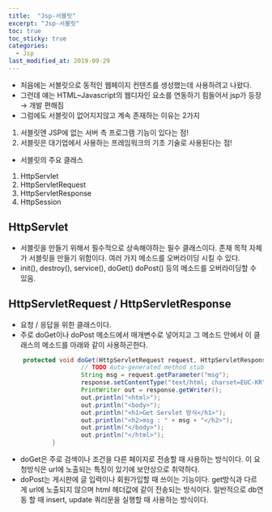 ```yaml
---
title:  "Jsp-서블릿"
excerpt: "Jsp-서블릿"
toc: true
toc_sticky: true  
categories:
  - Jsp
last_modified_at: 2019-09-29
---
```


- 처음에는 서블릿으로 동적인 웹페이지 컨텐츠를 생성했는데 사용하려고 나왔다.
- 그런데 얘는 HTML~Javascript의 웹디자인 요소를 연동하기 힘들어서 jsp가 등장 → 개발 편해짐
- 그럼에도 서블릿이 없어지지않고 계속 존재하는 이유는 2가지
1. 서블릿엔 JSP에 없는 서버 측 프로그램 기능이 있다는 점!
2. 서블릿은 대기업에서 사용하는 프레임워크의 기초 기술로 사용된다는 점!


- 서블릿의 주요 클래스
1. HttpServlet
2. HttpServletRequest
3. HttpServletResponse
4. HttpSession


## **HttpServlet**
- 서블릿을 만들기 위해서 필수적으로 상속해야하는 필수 클래스이다. 존재 목적 자체가 서블릿을 만들기 위함이다. 여러 가지 메소드를 오버라이딩 시킬 수 있다. 
- init(), destroy(), service(), doGet() doPost() 등의 메소드를 오버라이딩할 수 있음.


## **HttpServletRequest / HttpServletResponse**
- 요청 / 응답을 위한 클래스이다.
- 주로 doGet이나 doPost 메소드에서 매개변수로 넣어지고 그 메소드 안에서 이 클래스의 메소드를 아래와 같이 사용하곤한다.
```java
    protected void doGet(HttpServletRequest request, HttpServletResponse response) throws ServletException, IOException {
                    // TODO Auto-generated method stub
                    String msg = request.getParameter("msg");
                    response.setContentType("text/html; charset=EUC-KR");
                    PrintWriter out = response.getWriter();
                    out.println("<html>");
                    out.println("<body>");
                    out.println("<h1>Get Servlet 방식</h1>");
                    out.println("<h2>msg : " + msg + "</h2>");
                    out.println("</body>");
                    out.println("</html>");
            }
```
- doGet은 주로 검색이나 조건을 다른 페이지로 전송할 때 사용하는 방식이다. 이 요청방식은 url에 노출되는 특징이 있기에 보안상으로 취약하다.
- doPost는 게시판에 글 입력이나 회원가입할 때 쓰이는 기능이다. get방식과 다르게 url에 노출되지 않으며 html 헤더값에 같이 전송되는 방식이다. 일반적으로 db연동 할 때 insert, update 쿼리문을 실행할 때 사용하는 방식이다.


